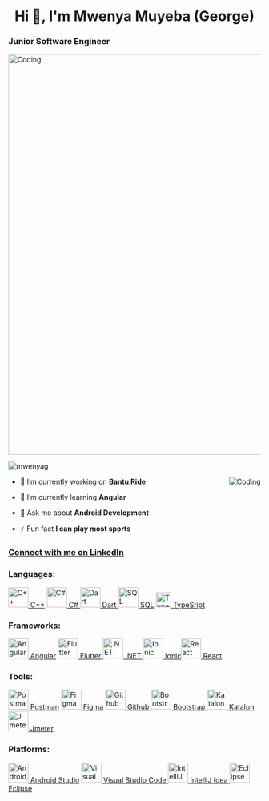 <h1 align="center"> Hi 👋, I'm Mwenya Muyeba (George)</h1>
<h3 align="left">Junior Software Engineer</h3>

<img align="center" alt="Coding"  width="800" src="https://user-images.githubusercontent.com/74038190/212284158-e840e285-664b-44d7-b79b-e264b5e54825.gif" >

<p align="left"> <img src="https://komarev.com/ghpvc/?username=mwenyag&label=Profile%20views&color=0e75b6&style=flat" alt="mwenyag"/> </p>
<img align="right" alt="Coding" src="https://user-images.githubusercontent.com/74038190/213866269-5d00981c-7c98-46d7-8a8e-16f462f15227.gif" >


- 🔭 I’m currently working on **Bantu Ride**

- 🌱 I’m currently learning **Angular**

- 💬 Ask me about **Android Development**

- ⚡ Fun fact **I can play most sports**

<h3 align="left"> <a href="https://www.linkedin.com/in/mwenya-muyeba-8599ba222">Connect with me on LinkedIn</a> </h3>


<h3 align="left">Languages:</h3>
<a href="#" target="_blank" rel="noreferrer">
<img src="https://cdn.jsdelivr.net/gh/devicons/devicon@latest/icons/cplusplus/cplusplus-original.svg" alt="C++" width="40" height="40"/> C++</a> <a href="#" target="_blank" rel="noreferrer"><img src="https://cdn.jsdelivr.net/gh/devicons/devicon@latest/icons/csharp/csharp-original.svg" alt="C#" width="40" height="40"/> C#</a><a href="#" target="_blank" rel="noreferrer">
<img src="https://cdn.jsdelivr.net/gh/devicons/devicon@latest/icons/dart/dart-original.svg" alt="Dart" width="40" height="40"/> Dart</a><a href="#" target="_blank" rel="noreferrer">
<img src="https://cdn.jsdelivr.net/gh/devicons/devicon@latest/icons/azuresqldatabase/azuresqldatabase-original.svg" alt="SQL" width="40" height="40"/> SQL</a> <a href="#" target="_blank" rel="noreferrer"><img src="https://cdn.jsdelivr.net/gh/devicons/devicon@latest/icons/typescript/typescript-original.svg" alt="TypeSript" width="30" height="30"/>  TypeSript</a>



<h3 align="left">Frameworks:</h3>
<a href="https://flutter.dev" target="_blank" rel="noreferrer">
<img src="https://cdn.jsdelivr.net/gh/devicons/devicon@latest/icons/angular/angular-original.svg" alt="Angular" width="40" height="40"/> Angular</a> <a href="#" target="_blank" rel="noreferrer"><img src="https://cdn.jsdelivr.net/gh/devicons/devicon@latest/icons/flutter/flutter-plain.svg" alt="Flutter" width="40" height="40"/> Flutter</a><a href="#" target="_blank" rel="noreferrer">
<img src="https://cdn.jsdelivr.net/gh/devicons/devicon@latest/icons/dot-net/dot-net-plain.svg" alt=".NET" width="40" height="40"/> .NET</a><a href="#" target="_blank" rel="noreferrer">
<img src="https://cdn.jsdelivr.net/gh/devicons/devicon@latest/icons/ionic/ionic-original-wordmark.svg" alt="Ionic" width="40" height="40"/> Ionic</a><a href="#" target="_blank" rel="noreferrer"><img src="https://cdn.jsdelivr.net/gh/devicons/devicon@latest/icons/react/react-original.svg" alt="React" width="40" height="40"/> React</a>


 
<h3 align="left">Tools:</h3>
<a href="https://flutter.dev" target="_blank" rel="noreferrer">
<img src="https://cdn.jsdelivr.net/gh/devicons/devicon@latest/icons/postman/postman-original.svg" alt="Postman" width="40" height="40"/> Postman</a> <a href="https://flutter.dev" target="_blank" rel="noreferrer">
<img src="https://cdn.jsdelivr.net/gh/devicons/devicon@latest/icons/figma/figma-original.svg" alt="Figma" width="40" height="40"/> Figma</a> <a href="#" target="_blank" rel="noreferrer"><img src="https://cdn.jsdelivr.net/gh/devicons/devicon@latest/icons/github/github-original.svg" alt="Github" width="40" height="40"/> Github</a><a href="#" target="_blank" rel="noreferrer">
<img src="https://cdn.jsdelivr.net/gh/devicons/devicon@latest/icons/bootstrap/bootstrap-original.svg" alt="Bootstrap" width="40" height="40"/> Bootstrap</a><a href="#" target="_blank" rel="noreferrer">
<img src="https://cdn.jsdelivr.net/gh/devicons/devicon@latest/icons/android/android-original.svg" alt="Katalon" width="40" height="40"/> Katalon</a><a href="#" target="_blank" rel="noreferrer"><img src="https://www.svgrepo.com/show/329945/apachejmeter.svg" alt="Jmeter" width="40" height="40"/> Jmeter</a>

<h3 align="left">Platforms:</h3>
<a href="https://flutter.dev" target="_blank" rel="noreferrer">
<img src="https://cdn.jsdelivr.net/gh/devicons/devicon@latest/icons/androidstudio/androidstudio-original.svg" alt="Android Studio" width="40" height="40"/> Android Studio</a> <a href="#" target="_blank" rel="noreferrer"><img src="https://cdn.jsdelivr.net/gh/devicons/devicon@latest/icons/vscode/vscode-original.svg" alt="Visual Studio Code" width="40" height="40"/> Visual Studio Code</a><a href="#" target="_blank" rel="noreferrer">
<img src="https://cdn.jsdelivr.net/gh/devicons/devicon@latest/icons/intellij/intellij-original.svg" alt=" IntelliJ Idea" width="40" height="40"/>  IntelliJ Idea</a><a href="#" target="_blank" rel="noreferrer">
<img src="https://cdn.jsdelivr.net/gh/devicons/devicon@latest/icons/eclipse/eclipse-original.svg" alt="Eclipse" width="40" height="40"/> Eclipse</a>

